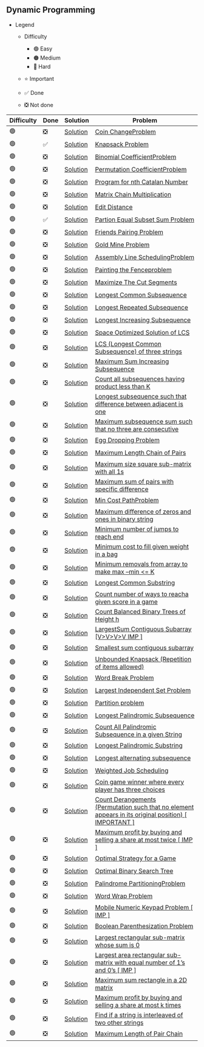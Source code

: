 ## Dynamic Programming

- Legend
    - Difficulty
        - :green_circle: Easy
        - :orange_circle: Medium
        - :red_circle: Hard

    - :star: Important
    - :white_check_mark: Done
    - :negative_squared_cross_mark: Not done


| Difficulty       | Done                          | Solution  | Problem                                                                                                                                                                                                                                                                                                            |
| -------------    | ------------------------------ | -------- | ------------------------------------------------------------------------------------------------------------------------------------------------------------------------------------------------------------------------------------------------------------------------------------------------------------------ |
| :green_circle:     | :negative_squared_cross_mark:  | [Solution](ReverseAnArray.java) |[Coin ChangeProblem](https://practice.geeksforgeeks.org/problems/coin-change2448/1)
| :green_circle:     | :white_check_mark:  | [Solution](KnapSack.java) |[Knapsack Problem](https://practice.geeksforgeeks.org/problems/0-1-knapsack-problem/0)
| :green_circle:     | :negative_squared_cross_mark:  | [Solution](ReverseAnArray.java) |[Binomial CoefficientProblem](https://practice.geeksforgeeks.org/problems/ncr1019/1)
| :green_circle:     | :negative_squared_cross_mark:  | [Solution](ReverseAnArray.java) |[Permutation CoefficientProblem](https://www.geeksforgeeks.org/permutation-coefficient/)
| :green_circle:     | :negative_squared_cross_mark:  | [Solution](ReverseAnArray.java) |[Program for nth Catalan Number](https://www.geeksforgeeks.org/program-nth-catalan-number/)
| :green_circle:     | :negative_squared_cross_mark:  | [Solution](ReverseAnArray.java) |[Matrix Chain Multiplication ](https://www.geeksforgeeks.org/matrix-chain-multiplication-dp-8/)
| :green_circle:     | :negative_squared_cross_mark:  | [Solution](ReverseAnArray.java) |[Edit Distance](https://practice.geeksforgeeks.org/problems/edit-distance3702/1)
| :green_circle:     | :white_check_mark:  | [Solution](EqualSumPartition.java) |[Partion Equal Subset Sum Problem](https://practice.geeksforgeeks.org/problems/subset-sum-problem2014/1)
| :green_circle:     | :negative_squared_cross_mark:  | [Solution](ReverseAnArray.java) |[Friends Pairing Problem](https://practice.geeksforgeeks.org/problems/friends-pairing-problem5425/1)
| :green_circle:     | :negative_squared_cross_mark:  | [Solution](ReverseAnArray.java) |[Gold Mine Problem](https://www.geeksforgeeks.org/gold-mine-problem/)
| :green_circle:     | :negative_squared_cross_mark:  | [Solution](ReverseAnArray.java) |[Assembly Line SchedulingProblem](https://www.geeksforgeeks.org/assembly-line-scheduling-dp-34/)
| :green_circle:     | :negative_squared_cross_mark:  | [Solution](ReverseAnArray.java) |[Painting the Fenceproblem](https://practice.geeksforgeeks.org/problems/painting-the-fence3727/1)
| :green_circle:     | :negative_squared_cross_mark:  | [Solution](ReverseAnArray.java) |[Maximize The Cut Segments](https://practice.geeksforgeeks.org/problems/cutted-segments/0)
| :green_circle:     | :negative_squared_cross_mark:  | [Solution](ReverseAnArray.java) |[Longest Common Subsequence](https://practice.geeksforgeeks.org/problems/longest-common-subsequence/0)
| :green_circle:     | :negative_squared_cross_mark:  | [Solution](ReverseAnArray.java) |[Longest Repeated Subsequence](https://practice.geeksforgeeks.org/problems/longest-repeating-subsequence/0)
| :green_circle:     | :negative_squared_cross_mark:  | [Solution](ReverseAnArray.java) |[Longest Increasing Subsequence](https://practice.geeksforgeeks.org/problems/longest-increasing-subsequence/0)
| :green_circle:     | :negative_squared_cross_mark:  | [Solution](ReverseAnArray.java) |[Space Optimized Solution of LCS](https://www.geeksforgeeks.org/space-optimized-solution-lcs/)
| :green_circle:     | :negative_squared_cross_mark:  | [Solution](ReverseAnArray.java) |[LCS (Longest Common Subsequence) of three strings](https://practice.geeksforgeeks.org/problems/lcs-of-three-strings/0)
| :green_circle:     | :negative_squared_cross_mark:  | [Solution](ReverseAnArray.java) |[Maximum Sum Increasing Subsequence](https://practice.geeksforgeeks.org/problems/maximum-sum-increasing-subsequence4749/1)
| :green_circle:     | :negative_squared_cross_mark:  | [Solution](ReverseAnArray.java) |[Count all subsequences having product less than K](https://www.geeksforgeeks.org/count-subsequences-product-less-k/)
| :green_circle:     | :negative_squared_cross_mark:  | [Solution](ReverseAnArray.java) |[Longest subsequence such that difference between adjacent is one](https://practice.geeksforgeeks.org/problems/longest-subsequence-such-that-difference-between-adjacents-is-one4724/1)
| :green_circle:     | :negative_squared_cross_mark:  | [Solution](ReverseAnArray.java) |[Maximum subsequence sum such that no three are consecutive](https://www.geeksforgeeks.org/maximum-subsequence-sum-such-that-no-three-are-consecutive/)
| :green_circle:     | :negative_squared_cross_mark:  | [Solution](ReverseAnArray.java) |[Egg Dropping Problem](https://practice.geeksforgeeks.org/problems/egg-dropping-puzzle/0)
| :green_circle:     | :negative_squared_cross_mark:  | [Solution](ReverseAnArray.java) |[Maximum Length Chain of Pairs](https://practice.geeksforgeeks.org/problems/max-length-chain/1)
| :green_circle:     | :negative_squared_cross_mark:  | [Solution](ReverseAnArray.java) |[Maximum size square sub-matrix with all 1s](https://practice.geeksforgeeks.org/problems/largest-square-formed-in-a-matrix/0)
| :green_circle:     | :negative_squared_cross_mark:  | [Solution](ReverseAnArray.java) |[Maximum sum of pairs with specific difference](https://practice.geeksforgeeks.org/problems/pairs-with-specific-difference/0)
| :green_circle:     | :negative_squared_cross_mark:  | [Solution](ReverseAnArray.java) |[Min Cost PathProblem](https://practice.geeksforgeeks.org/problems/path-in-matrix3805/1)
| :green_circle:     | :negative_squared_cross_mark:  | [Solution](ReverseAnArray.java) |[Maximum difference of zeros and ones in binary string](https://practice.geeksforgeeks.org/problems/maximum-difference-of-zeros-and-ones-in-binary-string4111/1)
| :green_circle:     | :negative_squared_cross_mark:  | [Solution](ReverseAnArray.java) |[Minimum number of jumps to reach end](https://practice.geeksforgeeks.org/problems/minimum-number-of-jumps/0)
| :green_circle:     | :negative_squared_cross_mark:  | [Solution](ReverseAnArray.java) |[Minimum cost to fill given weight in a bag](https://practice.geeksforgeeks.org/problems/minimum-cost-to-fill-given-weight-in-a-bag1956/1)
| :green_circle:     | :negative_squared_cross_mark:  | [Solution](ReverseAnArray.java) |[Minimum removals from array to make max –min <= K](https://www.geeksforgeeks.org/minimum-removals-array-make-max-min-k/)
| :green_circle:     | :negative_squared_cross_mark:  | [Solution](ReverseAnArray.java) |[Longest Common Substring](https://practice.geeksforgeeks.org/problems/longest-common-substring/0)
| :green_circle:     | :negative_squared_cross_mark:  | [Solution](ReverseAnArray.java) |[Count number of ways to reacha given score in a game](https://practice.geeksforgeeks.org/problems/reach-a-given-score/0)
| :green_circle:     | :negative_squared_cross_mark:  | [Solution](ReverseAnArray.java) |[Count Balanced Binary Trees of Height h](https://practice.geeksforgeeks.org/problems/bbt-counter/0)
| :green_circle:     | :negative_squared_cross_mark:  | [Solution](ReverseAnArray.java) |[LargestSum Contiguous Subarray \[V>V>V>V IMP \]](https://practice.geeksforgeeks.org/problems/kadanes-algorithm/0)
| :green_circle:     | :negative_squared_cross_mark:  | [Solution](ReverseAnArray.java) |[Smallest sum contiguous subarray](https://www.geeksforgeeks.org/smallest-sum-contiguous-subarray/)
| :green_circle:     | :negative_squared_cross_mark:  | [Solution](ReverseAnArray.java) |[Unbounded Knapsack (Repetition of items allowed)](https://practice.geeksforgeeks.org/problems/knapsack-with-duplicate-items4201/1)
| :green_circle:     | :negative_squared_cross_mark:  | [Solution](ReverseAnArray.java) |[Word Break Problem](https://practice.geeksforgeeks.org/problems/word-break/0)
| :green_circle:     | :negative_squared_cross_mark:  | [Solution](ReverseAnArray.java) |[Largest Independent Set Problem](https://www.geeksforgeeks.org/largest-independent-set-problem-dp-26/)
| :green_circle:     | :negative_squared_cross_mark:  | [Solution](ReverseAnArray.java) |[Partition problem](https://practice.geeksforgeeks.org/problems/subset-sum-problem2014/1)
| :green_circle:     | :negative_squared_cross_mark:  | [Solution](ReverseAnArray.java) |[Longest Palindromic Subsequence](https://www.geeksforgeeks.org/longest-palindromic-subsequence-dp-12/)
| :green_circle:     | :negative_squared_cross_mark:  | [Solution](ReverseAnArray.java) |[Count All Palindromic Subsequence in a given String](https://practice.geeksforgeeks.org/problems/count-palindromic-subsequences/1)
| :green_circle:     | :negative_squared_cross_mark:  | [Solution](ReverseAnArray.java) |[Longest Palindromic Substring](https://leetcode.com/problems/longest-palindromic-substring/)
| :green_circle:     | :negative_squared_cross_mark:  | [Solution](ReverseAnArray.java) |[Longest alternating subsequence](https://practice.geeksforgeeks.org/problems/longest-alternating-subsequence/0)
| :green_circle:     | :negative_squared_cross_mark:  | [Solution](ReverseAnArray.java) |[Weighted Job Scheduling](https://www.geeksforgeeks.org/weighted-job-scheduling/)
| :green_circle:     | :negative_squared_cross_mark:  | [Solution](ReverseAnArray.java) |[Coin game winner where every player has three choices](https://www.geeksforgeeks.org/coin-game-winner-every-player-three-choices/)
| :green_circle:     | :negative_squared_cross_mark:  | [Solution](ReverseAnArray.java) |[Count Derangements (Permutation such that no element appears in its original position) \[ IMPORTANT \]](https://www.geeksforgeeks.org/count-derangements-permutation-such-that-no-element-appears-in-its-original-position/)
| :green_circle:     | :negative_squared_cross_mark:  | [Solution](ReverseAnArray.java) |[Maximum profit by buying and selling a share at most twice \[ IMP \]](https://www.geeksforgeeks.org/maximum-profit-by-buying-and-selling-a-share-at-most-twice/)
| :green_circle:     | :negative_squared_cross_mark:  | [Solution](ReverseAnArray.java) |[Optimal Strategy for a Game](https://practice.geeksforgeeks.org/problems/optimal-strategy-for-a-game/0)
| :green_circle:     | :negative_squared_cross_mark:  | [Solution](ReverseAnArray.java) |[Optimal Binary Search Tree](https://www.geeksforgeeks.org/optimal-binary-search-tree-dp-24/)
| :green_circle:     | :negative_squared_cross_mark:  | [Solution](ReverseAnArray.java) |[Palindrome PartitioningProblem](https://practice.geeksforgeeks.org/problems/palindromic-patitioning4845/1)
| :green_circle:     | :negative_squared_cross_mark:  | [Solution](ReverseAnArray.java) |[Word Wrap Problem](https://practice.geeksforgeeks.org/problems/word-wrap/0)
| :green_circle:     | :negative_squared_cross_mark:  | [Solution](ReverseAnArray.java) |[Mobile Numeric Keypad Problem \[ IMP \]](https://practice.geeksforgeeks.org/problems/mobile-numeric-keypad5456/1)
| :green_circle:     | :negative_squared_cross_mark:  | [Solution](ReverseAnArray.java) |[Boolean Parenthesization Problem](https://practice.geeksforgeeks.org/problems/boolean-parenthesization/0)
| :green_circle:     | :negative_squared_cross_mark:  | [Solution](ReverseAnArray.java) |[Largest rectangular sub-matrix whose sum is 0](https://www.geeksforgeeks.org/largest-rectangular-sub-matrix-whose-sum-0/)
| :green_circle:     | :negative_squared_cross_mark:  | [Solution](ReverseAnArray.java) |[Largest area rectangular sub-matrix with equal number of 1’s and 0’s \[ IMP \]](https://www.geeksforgeeks.org/largest-area-rectangular-sub-matrix-equal-number-1s-0s/)
| :green_circle:     | :negative_squared_cross_mark:  | [Solution](ReverseAnArray.java) |[Maximum sum rectangle in a 2D matrix](https://practice.geeksforgeeks.org/problems/maximum-sum-rectangle/0)
| :green_circle:     | :negative_squared_cross_mark:  | [Solution](ReverseAnArray.java) |[Maximum profit by buying and selling a share at most k times](https://practice.geeksforgeeks.org/problems/maximum-profit4657/1)
| :green_circle:     | :negative_squared_cross_mark:  | [Solution](ReverseAnArray.java) |[Find if a string is interleaved of two other strings](https://practice.geeksforgeeks.org/problems/interleaved-strings/1)
| :green_circle:     | :negative_squared_cross_mark:  | [Solution](ReverseAnArray.java) |[Maximum Length of Pair Chain](https://leetcode.com/problems/maximum-length-of-pair-chain/)                                                                                                                                                                                                                        
                                                                                                                                                                                                                                                                                                                  
             
